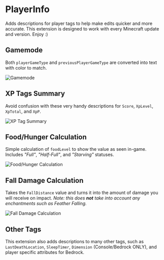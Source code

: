 # PlayerInfo

Adds descriptions for player tags to help make edits quicker and more accurate. This extension is designed to work with every Minecraft update and version. Enjoy :)

## Gamemode

Both `playerGameType` and `previousPlayerGameType` are converted into text with color to match.

![Gamemode](https://i.imgur.com/SIVlHdD.png "Gamemode")

## XP Tags Summary

Avoid confusion with these very handy descriptions for `Score`, `XpLevel`, `XpTotal`, and `XpP`.

![XP Tag Summary](https://i.imgur.com/9ieuoHP.png "XP Tag Summary")

## Food/Hunger Calculation

Simple calculation of `foodLevel` to show the value as seen in-game. Includes *"Full"*, *"Half-Full"*, and *"Starving"* statuses.

![Food/Hunger Calculation](https://i.imgur.com/mfo90cc.png "Food/Hunger Calculation")

## Fall Damage Calculation

Takes the `FallDistance` value and turns it into the amount of damage you will receive on impact. *Note: this does **not** take into account any enchantments such as Feather Falling.*

![Fall Damage Calculation](https://i.imgur.com/XoAIuZU.png "Fall Damage Calculation")

## Other Tags

This extension also adds descriptions to many other tags, such as `LastDeathLocation`, `SleepTimer`, `Dimension` (Console/Bedrock ONLY), and player specific attributes for Bedrock.